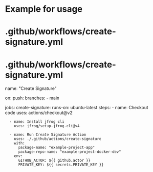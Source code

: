 # Example for usage

# .github/workflows/create-signature.yml

# .github/workflows/create-signature.yml

name: "Create Signature"

on:
  push:
    branches:
      - main

jobs:
  create-signature:
    runs-on: ubuntu-latest
    steps:
      - name: Checkout code
        uses: actions/checkout@v2

      - name: Install jfrog cli
        uses: jfrog/setup-jfrog-cli@v4

      - name: Run Create Signature Action
        uses: ./.github/actions/create-signature
        with:
          package-name: "example-project-app"
          package-repo-name: "example-project-docker-dev"
        env:
          GITHUB_ACTOR: ${{ github.actor }}
          PRIVATE_KEY: ${{ secrets.PRIVATE_KEY }}

